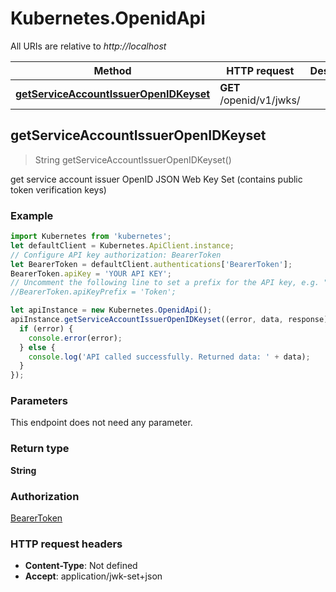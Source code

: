 # Kubernetes.OpenidApi

All URIs are relative to *http://localhost*

Method | HTTP request | Description
------------- | ------------- | -------------
[**getServiceAccountIssuerOpenIDKeyset**](OpenidApi.md#getServiceAccountIssuerOpenIDKeyset) | **GET** /openid/v1/jwks/ | 



## getServiceAccountIssuerOpenIDKeyset

> String getServiceAccountIssuerOpenIDKeyset()



get service account issuer OpenID JSON Web Key Set (contains public token verification keys)

### Example

```javascript
import Kubernetes from 'kubernetes';
let defaultClient = Kubernetes.ApiClient.instance;
// Configure API key authorization: BearerToken
let BearerToken = defaultClient.authentications['BearerToken'];
BearerToken.apiKey = 'YOUR API KEY';
// Uncomment the following line to set a prefix for the API key, e.g. "Token" (defaults to null)
//BearerToken.apiKeyPrefix = 'Token';

let apiInstance = new Kubernetes.OpenidApi();
apiInstance.getServiceAccountIssuerOpenIDKeyset((error, data, response) => {
  if (error) {
    console.error(error);
  } else {
    console.log('API called successfully. Returned data: ' + data);
  }
});
```

### Parameters

This endpoint does not need any parameter.

### Return type

**String**

### Authorization

[BearerToken](../README.md#BearerToken)

### HTTP request headers

- **Content-Type**: Not defined
- **Accept**: application/jwk-set+json

